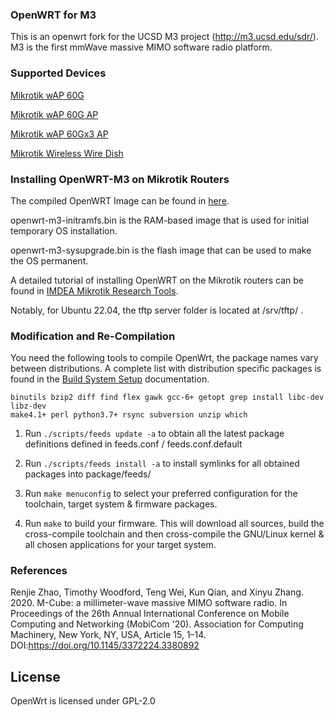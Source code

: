 ### OpenWRT for M3
This is an openwrt fork for the UCSD M3 project (http://m3.ucsd.edu/sdr/). M3 is the first mmWave massive MIMO software radio platform. 

### Supported Devices
[Mikrotik wAP 60G](https://mikrotik.com/product/wap_60g#fndtn-specifications)

[Mikrotik wAP 60G AP](https://mikrotik.com/product/wap_60g_ap#fndtn-specifications)

[Mikrotik wAP 60Gx3 AP](https://mikrotik.com/product/wap_60gx3_ap#fndtn-specifications)

[Mikrotik Wireless Wire Dish](https://mikrotik.com/product/wireless_wire_dish#fndtn-specifications)


### Installing OpenWRT-M3 on Mikrotik Routers
The compiled OpenWRT Image can be found in [here](https://github.com/kaizheng28/openwrt-m3/files/15083623/openwrt-m3-image.zip).

openwrt-m3-initramfs.bin is the RAM-based image that is used for initial temporary OS installation. 

openwrt-m3-sysupgrade.bin is the flash image that can be used to make the OS permanent.  

A detailed tutorial of installing OpenWRT on the Mikrotik routers can be found in [IMDEA Mikrotik Research Tools](https://github.com/IMDEANetworksWNG/Mikrotik-researcher-tools).

Notably, for Ubuntu 22.04, the tftp server folder is located at /srv/tftp/ . 

### Modification and Re-Compilation
You need the following tools to compile OpenWrt, the package names vary between
distributions. A complete list with distribution specific packages is found in
the [Build System Setup](https://openwrt.org/docs/guide-developer/build-system/install-buildsystem)
documentation.

```
binutils bzip2 diff find flex gawk gcc-6+ getopt grep install libc-dev libz-dev
make4.1+ perl python3.7+ rsync subversion unzip which
```

1. Run `./scripts/feeds update -a` to obtain all the latest package definitions
   defined in feeds.conf / feeds.conf.default

2. Run `./scripts/feeds install -a` to install symlinks for all obtained
   packages into package/feeds/

3. Run `make menuconfig` to select your preferred configuration for the
   toolchain, target system & firmware packages.

4. Run `make` to build your firmware. This will download all sources, build the
   cross-compile toolchain and then cross-compile the GNU/Linux kernel & all chosen
   applications for your target system.

### References
Renjie Zhao, Timothy Woodford, Teng Wei, Kun Qian, and Xinyu Zhang. 2020. M-Cube: a millimeter-wave massive MIMO software radio. In Proceedings of the 26th Annual International Conference on Mobile Computing and Networking (MobiCom '20). Association for Computing Machinery, New York, NY, USA, Article 15, 1–14. DOI:https://doi.org/10.1145/3372224.3380892

## License
OpenWrt is licensed under GPL-2.0
